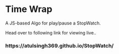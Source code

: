 # Time Wrap

A JS-based Algo for play/pause a StopWatch.

Head over to following link for viewing live..

<h3> https://atulsingh369.github.io/StopWatch/ </h3>
